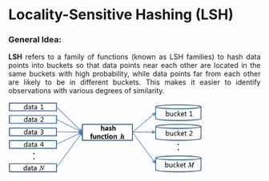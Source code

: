 # Locality-Sensitive Hashing (LSH)

### General Idea:
<div align="justify"><b>LSH</b> refers to a family of functions (known as LSH families) to hash data points into buckets so that data points near each other are located in the same buckets with high probability, while data points far from each other are likely to be in different buckets. This makes it easier to identify observations with various degrees of similarity.

![alt text](https://github.com/Ali-HZN/LSH_Mining-Massive-Datasets/blob/main/images/img_1.png)
